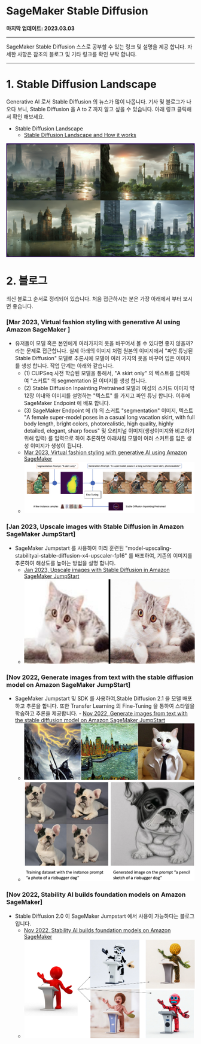 # SageMaker Stable Diffusion

**마지막 업데이트: 2023.03.03**


---
SageMaker Stable Diffusion 스스로 공부할 수 있는 링크 및 설명을 제공 합니다. 자세한 사항은 참조의 블로그 및 기타 링크를 확인 부탁 합니다.

---

# 1. Stable Diffusion Landscape
Generative AI 로서 Stable Diffusion 의 뉴스가 많이 나옵니다. 기사 및 블로그가 나오다 보니, Stable Diffusion 을 A to Z 까지 알고 싶을 수 있습니다. 아래 링크 클릭해서 확인 해보세요.
- Stable Diffusion Landscape
    - [Stable Diffusion Landscape and How it works](Stable-Diffusion.md)

![sd_epic_01.png](img/sd_epic_01.png)



# 2. 블로그
최신 블로그 순서로 정리되어 있습니다. 처음 접근하시는 분은 가장 아래에서 부터 보시면 좋습니다.

### [Mar 2023, Virtual fashion styling with generative AI using Amazon SageMaker ]
- 유저들이 모델 혹은 본인에게 여러가지의 옷을 바꾸어서 볼 수 있다면 좋지 않을까? 라는 문제로 접근합니다. 실제 아래의 이미지 처럼 원본의 이미지에서 "파인 튜닝된 Stable Diffusion" 모델로 추론시에 모델이 여러 가지의 옷을 바꾸어 입은 이미지를 생성 합니다. 작업 단계는 아래와 같습니다.
    - (1) CLIPSeq 사전 학습된 모델을 통해서, "A skirt only" 의 텍스트를 입력하여 "스커트" 의 segmentation 된 이미지를 생성 합니다. 
    - (2) Stable Diffusion Inpainting Pretrained 모델과 여성의 스커드 이미지 약 12장 이내와 이미지를 설명하는 "텍스트" 를 가지고 파인 튜닝 합니다. 이후에 SageMaker Endpoint 에 배포 합니다.
    - (3) SageMaker Endpoint 에 (1) 의 스커트 "segmentation" 이미지, 텍스트 "A female super-model poses in a casual long vacation skirt, with full body length, bright colors, photorealistic, high quality, highly detailed, elegant, sharp focus" 및 오리지널 이미지(생성이미지와 비교하기 위해 입력)  를 입력으로 하여 추론하면 아래처럼 모델이 여러 스커트를 입은 생성 이미지가 생성이 됩니다.
    - [Mar 2023, Virtual fashion styling with generative AI using Amazon SageMaker ](https://aws.amazon.com/blogs/machine-learning/virtual-fashion-styling-with-generative-ai-using-amazon-sagemaker/) 
    - ![solution_arch_blog.png](img/solution_arch_blog.png)

### [Jan 2023, Upscale images with Stable Diffusion in Amazon SageMaker JumpStart]
- SageMaker Jumpstart 를 사용하여 미리 훈련된 "model-upscaling-stabilityai-stable-diffusion-x4-upscaler-fp16" 를 배포하여, 기존의 이미지를 추론하여 해상도를 높이는 방법을 설명 합니다.
    - [Jan 2023, Upscale images with Stable Diffusion in Amazon SageMaker JumpStart](https://aws.amazon.com/blogs/machine-learning/upscale-images-with-stable-diffusion-in-amazon-sagemaker-jumpstart/)    
    - ![ml-12752-image001.jpg](img/ml-12752-image001.jpg)

### [Nov 2022, Generate images from text with the stable diffusion model on Amazon SageMaker JumpStart]
- SageMaker Jumpstart 및 SDK 를 사용하여,Stable Diffusion 2.1 을 모델 배포하고 추론을 합니다. 또한 Transfer Learning 의 Fine-Tuning 을 통하여 스타일을 학습하고 추론을 제공합니다.     - [Nov 2022, Generate images from text with the stable diffusion model on Amazon SageMaker JumpStart](https://aws.amazon.com/blogs/machine-learning/generate-images-from-text-with-the-stable-diffusion-model-on-amazon-sagemaker-jumpstart/)
    - ![stable-diffusion-1.jpg](img/stable-diffusion-1.jpg)
    - ![REVBLOG-180.png](img/REVBLOG-180.png)

### [Nov 2022, Stability AI builds foundation models on Amazon SageMaker]
- Stable Diffusion 2.0 이 SageMaker Jumpstart 에서 사용이 가능하다는 블로그 입니다. 
    - [Nov 2022, Stability AI builds foundation models on Amazon SageMaker](https://aws.amazon.com/blogs/machine-learning/stability-ai-builds-foundation-models-on-amazon-sagemaker/)
    - ![ML-12633-image003.png](img/ML-12633-image003.png)